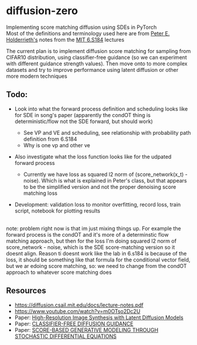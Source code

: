 # diffusion-zero
Implementing score matching diffusion using SDEs in PyTorch <br>
Most of the definitions and terminology used here are from [Peter E. Holderrieth's](https://www.peterholderrieth.com/) notes from the [MIT 6.S184](https://diffusion.csail.mit.edu/) lectures

The current plan is to implement diffusion score matching for sampling from CIFAR10 distribution, using classifier-free guidance (so we can experiment with different guidance strength values). Then move onto to more complex datasets and try to improve performance using latent diffusion or other more modern techniques

## Todo:
- Look into what the forward process definition and scheduling looks like for SDE in song's paper (apparently the condOT thing is deterministic/flow not the SDE forward, but should work)
    - See VP and VE and scheduling, see relationship with probability path definition from 6.S184
    - Why is one vp and other ve
- Also investigate what the loss function looks like for the udpated forward process
    - Currently we have loss as squared l2 norm of (score_network(x_t) - noise). Which is what is explained in Peter's class, but that appears to be the simplified version and not the proper denoising score matching loss

- Development: validation loss to monitor overfitting, record loss, train script, notebook for plotting results

<br>
note: problem right now is that im just mixing things up. For example the forward process is the condOT and it's more of a determinstic flow matching approach, but then for the loss I'm doing squared l2 norm of score_network - noise, which is the SDE score-matching version so it doesnt align. Reason ti doesnt work like the lab in 6.s184 is because of the loss, it should be something like that formula for the conditional vector field, but we ar edoing score matching, so: we need to change from the condOT approach to whatever score matching does
<br>

## Resources
- https://diffusion.csail.mit.edu/docs/lecture-notes.pdf
- https://www.youtube.com/watch?v=m0OTso2Dc2U
- Paper: [High-Resolution Image Synthesis with Latent Diffusion Models
](https://arxiv.org/pdf/2112.10752) 
- Paper: [CLASSIFIER-FREE DIFFUSION GUIDANCE](https://arxiv.org/pdf/2207.12598)
- Paper: [SCORE-BASED GENERATIVE MODELING THROUGH STOCHASTIC DIFFERENTIAL EQUATIONS](https://arxiv.org/pdf/2011.13456)